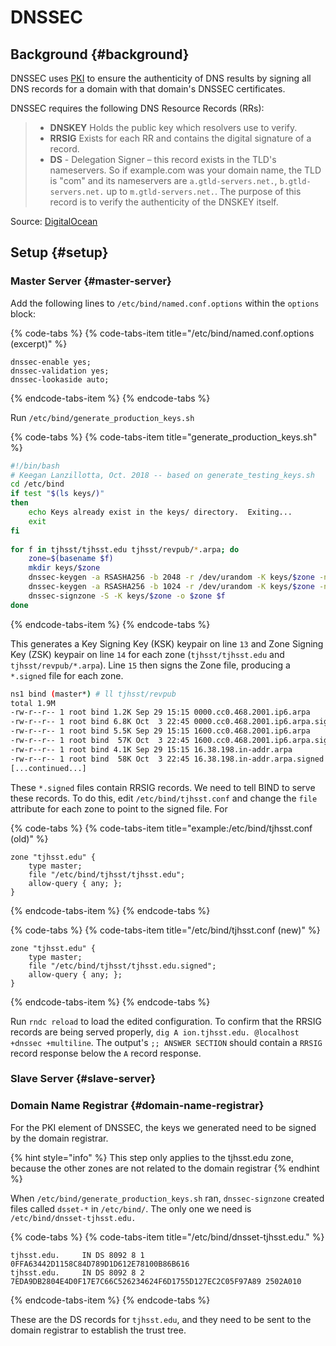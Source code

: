 # DNSSEC

## Background {#background}

DNSSEC uses [PKI](https://en.wikipedia.org/wiki/Public_key_infrastructure) to ensure the authenticity of DNS results by signing all DNS records for a domain with that domain's DNSSEC certificates.

DNSSEC requires the following DNS Resource Records \(RRs\):

> * **DNSKEY** Holds the public key which resolvers use to verify.
> * **RRSIG** Exists for each RR and contains the digital signature of a record.
> * **DS** - Delegation Signer – this record exists in the TLD's nameservers. So if example.com was your domain name, the TLD is "com" and its nameservers are `a.gtld-servers.net.`, `b.gtld-servers.net.` up to `m.gtld-servers.net.`. The purpose of this record is to verify the authenticity of the DNSKEY itself.

Source: [DigitalOcean](https://www.digitalocean.com/community/tutorials/how-to-setup-dnssec-on-an-authoritative-bind-dns-server--2)​

## Setup {#setup}

### Master Server {#master-server}

Add the following lines to `/etc/bind/named.conf.options` within the `options` block:

{% code-tabs %}
{% code-tabs-item title="/etc/bind/named.conf.options \(excerpt\)" %}
```text
dnssec-enable yes;
dnssec-validation yes;
dnssec-lookaside auto;
```
{% endcode-tabs-item %}
{% endcode-tabs %}

Run `/etc/bind/generate_production_keys.sh`

{% code-tabs %}
{% code-tabs-item title="generate\_production\_keys.sh" %}
```bash
#!/bin/bash
# Keegan Lanzillotta, Oct. 2018 -- based on generate_testing_keys.sh
cd /etc/bind
if test "$(ls keys/)"
then
    echo Keys already exist in the keys/ directory.  Exiting...
    exit
fi
​
for f in tjhsst/tjhsst.edu tjhsst/revpub/*.arpa; do
    zone=$(basename $f)
    mkdir keys/$zone
    dnssec-keygen -a RSASHA256 -b 2048 -r /dev/urandom -K keys/$zone -n ZONE -f KSK $zone
    dnssec-keygen -a RSASHA256 -b 1024 -r /dev/urandom -K keys/$zone -n ZONE $zone
    dnssec-signzone -S -K keys/$zone -o $zone $f
done
```
{% endcode-tabs-item %}
{% endcode-tabs %}

This generates a Key Signing Key \(KSK\) keypair on line `13` and Zone Signing Key \(ZSK\) keypair on line `14` for each zone \(`tjhsst/tjhsst.edu` and `tjhsst/revpub/*.arpa`\). Line `15` then signs the Zone file, producing a `*.signed` file for each zone.

```bash
ns1 bind (master*) # ll tjhsst/revpub
total 1.9M
-rw-r--r-- 1 root bind 1.2K Sep 29 15:15 0000.cc0.468.2001.ip6.arpa
-rw-r--r-- 1 root bind 6.8K Oct  3 22:45 0000.cc0.468.2001.ip6.arpa.signed
-rw-r--r-- 1 root bind 5.5K Sep 29 15:15 1600.cc0.468.2001.ip6.arpa
-rw-r--r-- 1 root bind  57K Oct  3 22:45 1600.cc0.468.2001.ip6.arpa.signed
-rw-r--r-- 1 root bind 4.1K Sep 29 15:15 16.38.198.in-addr.arpa
-rw-r--r-- 1 root bind  58K Oct  3 22:45 16.38.198.in-addr.arpa.signed
[...continued...]
```

These `*.signed` files contain RRSIG records. We need to tell BIND to serve these records. To do this, edit `/etc/bind/tjhsst.conf` and change the `file` attribute for each zone to point to the signed file. For 

{% code-tabs %}
{% code-tabs-item title="example:/etc/bind/tjhsst.conf \(old\)" %}
```text
zone "tjhsst.edu" {
    type master;
    file "/etc/bind/tjhsst/tjhsst.edu";
    allow-query { any; };
}
```
{% endcode-tabs-item %}
{% endcode-tabs %}

{% code-tabs %}
{% code-tabs-item title="/etc/bind/tjhsst.conf \(new\)" %}
```text
zone "tjhsst.edu" {
    type master;
    file "/etc/bind/tjhsst/tjhsst.edu.signed";
    allow-query { any; };
}
```
{% endcode-tabs-item %}
{% endcode-tabs %}

Run `rndc reload` to load the edited configuration. To confirm that the RRSIG records are being served properly, `dig A ion.tjhsst.edu. @localhost +dnssec +multiline`. The output's `;; ANSWER SECTION` should contain a `RRSIG` record response below the `A` record response.

### Slave Server {#slave-server}

### Domain Name Registrar {#domain-name-registrar}

For the PKI element of DNSSEC, the keys we generated need to be signed by the domain registrar.

{% hint style="info" %}
This step only applies to the tjhsst.edu zone, because the other zones are not related to the domain registrar
{% endhint %}

When `/etc/bind/generate_production_keys.sh` ran, `dnssec-signzone` created files called `dsset-*` in `/etc/bind/`. The only one we need is `/etc/bind/dnsset-tjhsst.edu.`

{% code-tabs %}
{% code-tabs-item title="/etc/bind/dnsset-tjhsst.edu." %}
```text
tjhsst.edu.		IN DS 8092 8 1 0FFA63442D1158C84D789D1D612E78100B86B616
tjhsst.edu.		IN DS 8092 8 2 7EDA9DB2804E4D0F17E7C66C526234624F6D1755D127EC2C05F97A89 2502A010
```
{% endcode-tabs-item %}
{% endcode-tabs %}

These are the DS records for `tjhsst.edu`, and they need to be sent to the domain registrar to establish the trust tree.

